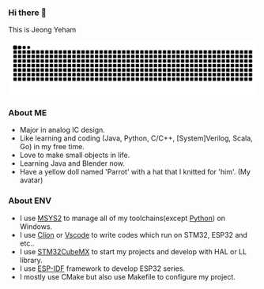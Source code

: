 ### Hi there 👋 
This is Jeong Yeham

<picture>
  <source media="(prefers-color-scheme: dark)" srcset="https://raw.githubusercontent.com/jeongyeham/jeongyeham/output/github-contribution-grid-snake-dark.svg">
  <source media="(prefers-color-scheme: light)" srcset="https://raw.githubusercontent.com/jeongyeham/jeongyeham/output/github-contribution-grid-snake.svg">
  <img alt="github contribution grid snake animation" src="https://raw.githubusercontent.com/jeongyeham/jeongyeham/output/github-contribution-grid-snake.svg">
</picture>

### About ME
* Major in analog IC design.<br>
* Like learning and coding (Java, Python, C/C++, [System]Verilog, Scala, Go) in my free time.<br>
* Love to make small objects in life.<br>
* Learning Java and Blender now.<br>
* Have a yellow doll named 'Parrot' with a hat that I knitted for 'him'. (My avatar)


### About ENV
* I use [MSYS2](https://www.msys2.org) to manage all of my toolchains(except [Python](https://www.python.org/)) on Windows.
* I use [Clion](https://www.jetbrains.com/clion) or [Vscode](https://code.visualstudio.com) to write codes which run on STM32, ESP32 and etc..
* I use [STM32CubeMX](https://www.st.com/en/development-tools/stm32cubemx) to start my projects and develop with HAL or LL library.
* I use [ESP-IDF](https://www.espressif.com.cn/zh-hans/products/sdks/esp-idf) framework to develop ESP32 series.
* I mostly use CMake but also use Makefile to configure my project.
